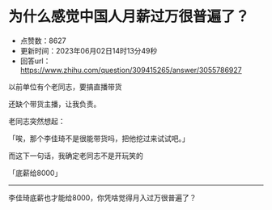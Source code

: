 # 为什么感觉中国人月薪过万很普遍了？
- 点赞数：8627
- 更新时间：2023年06月02日14时13分49秒
- 回答url：https://www.zhihu.com/question/309415265/answer/3055786927
<body>
 <p data-pid="aeDnwk_b">以前单位有个老同志，要搞直播带货</p>
 <p data-pid="wxDE-qzc">还缺个带货主播，让我负责。</p>
 <p data-pid="42EpiJJa">老同志突然想起：</p>
 <p data-pid="CETse-QX">「唉，那个李佳琦不是很能带货吗，把他挖过来试试吧。」</p>
 <p data-pid="gRrN86fr">而这下一句话，我确定老同志不是开玩笑的</p>
 <p data-pid="HYSVBGcF">「底薪给8000」</p>
 <hr>
 <p data-pid="xhYH6JXb">李佳琦底薪也才能给8000，你凭啥觉得月入过万很普遍了？</p>
</body>